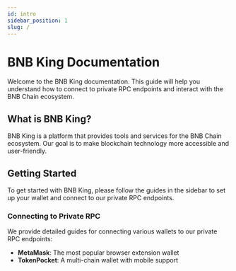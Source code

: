 ```yaml
---
id: intro
sidebar_position: 1
slug: /
---
```


# BNB King Documentation

Welcome to the BNB King documentation. This guide will help you understand how to connect to private RPC endpoints and interact with the BNB Chain ecosystem.

## What is BNB King?

BNB King is a platform that provides tools and services for the BNB Chain ecosystem. Our goal is to make blockchain technology more accessible and user-friendly.

## Getting Started

To get started with BNB King, please follow the guides in the sidebar to set up your wallet and connect to our private RPC endpoints.

### Connecting to Private RPC

We provide detailed guides for connecting various wallets to our private RPC endpoints:

- **MetaMask**: The most popular browser extension wallet
- **TokenPocket**: A multi-chain wallet with mobile support


